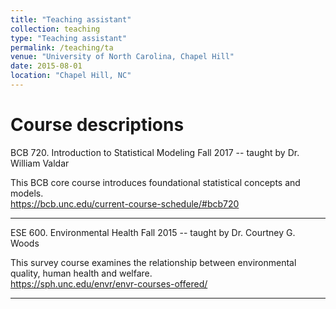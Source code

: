 ```yaml
---
title: "Teaching assistant"
collection: teaching
type: "Teaching assistant"
permalink: /teaching/ta
venue: "University of North Carolina, Chapel Hill"
date: 2015-08-01
location: "Chapel Hill, NC"
---
```

Course descriptions
======
BCB 720. Introduction to Statistical Modeling
Fall 2017 -- taught by Dr. William Valdar

This BCB core course introduces foundational statistical concepts and models.  
https://bcb.unc.edu/current-course-schedule/#bcb720

-------------

ESE 600. Environmental Health
Fall 2015 -- taught by Dr. Courtney G. Woods

This survey course examines the relationship between environmental quality, human health and welfare.  
https://sph.unc.edu/envr/envr-courses-offered/

-------------
